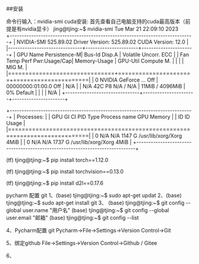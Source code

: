 ##安装

命令行输入：nvidia-smi
cuda安装:
    首先查看自己电脑支持的cuda最高版本（前提是有nvidia显卡）
jing@tjing:~$ nvidia-smi
Tue Mar 21 22:09:10 2023       
+-----------------------------------------------------------------------------+
| NVIDIA-SMI 525.89.02    Driver Version: 525.89.02    CUDA Version: 12.0     |
|-------------------------------+----------------------+----------------------+
| GPU  Name        Persistence-M| Bus-Id        Disp.A | Volatile Uncorr. ECC |
| Fan  Temp  Perf  Pwr:Usage/Cap|         Memory-Usage | GPU-Util  Compute M. |
|                               |                      |               MIG M. |
|===============================+======================+======================|
|   0  NVIDIA GeForce ...  Off  | 00000000:01:00.0 Off |                  N/A |
| N/A   42C    P8    N/A /  N/A |     11MiB /  4096MiB |      0%      Default |
|                               |                      |                  N/A |
+-------------------------------+----------------------+----------------------+
                                                                               
+-----------------------------------------------------------------------------+
| Processes:                                                                  |
|  GPU   GI   CI        PID   Type   Process name                  GPU Memory |
|        ID   ID                                                   Usage      |
|=============================================================================|
|    0   N/A  N/A      1147      G   /usr/lib/xorg/Xorg                  4MiB |
|    0   N/A  N/A      1737      G   /usr/lib/xorg/Xorg                  4MiB |
+-----------------------------------------------------------------------------+

(tf) tjing@tjing:~$ pip install torch==1.12.0

(tf) tjing@tjing:~$ pip install torchvision==0.13.0

(tf) tjing@tjing:~$ pip install d2l==0.17.6


pycharm 配置 git
1、(base) tjing@tjing:~$ sudo apt-get updat
2、(base) tjing@tjing:~$ sudo apt-get install git
3、
(base) tjing@tjing:~$ git config --global user.name "用户名"
(base) tjing@tjing:~$ git config --global user.email "邮箱"
(base) tjing@tjing:~$ git config --list

4、Pycharm配置 git
Pycharm->File->Settings->Version Control->Git

5、绑定github
File->Settings->Version Control->Github / Gitee

6、